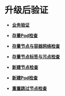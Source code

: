# 升级后验证<a name="cce_10_0560"></a>

-   **[业务验证](业务验证.md)**  

-   **[存量Pod检查](存量Pod检查.md)**  

-   **[存量节点与容器网络检查](存量节点与容器网络检查.md)**  

-   **[存量节点标签与污点检查](存量节点标签与污点检查.md)**  

-   **[新建节点检查](新建节点检查.md)**  

-   **[新建Pod检查](新建Pod检查.md)**  

-   **[重置跳过节点检查](重置跳过节点检查.md)**  


